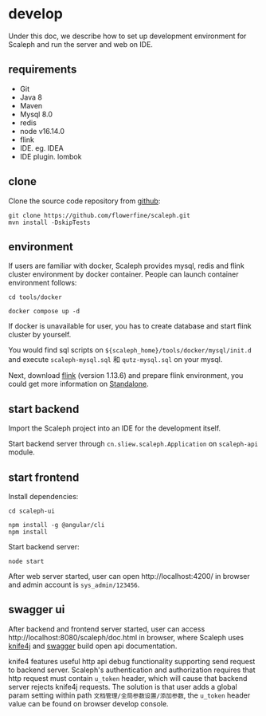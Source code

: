 # develop

Under this doc, we describe how to set up development environment for Scaleph and run the server and web on IDE.

## requirements

- Git
- Java 8
- Maven
- Mysql 8.0
- redis
- node v16.14.0
- flink
- IDE. eg. IDEA
- IDE plugin. lombok

## clone

Clone the source code repository from [github](https://github.com/flowerfine/scaleph):

```shell
git clone https://github.com/flowerfine/scaleph.git
mvn install -DskipTests
```

## environment

If users are familiar with docker, Scaleph provides mysql, redis and flink cluster environment by docker container. People can launch container environment follows:

```shell
cd tools/docker

docker compose up -d
```

If docker is unavailable for user, you has to create database and start flink cluster by yourself.

You would find sql scripts on `${scaleph_home}/tools/docker/mysql/init.d` and execute `scaleph-mysql.sql` 和 `qutz-mysql.sql` on your mysql.

Next, download [flink](https://flink.apache.org/downloads.html#apache-flink-1136) (version 1.13.6) and prepare flink environment, you could get more information on [Standalone](https://nightlies.apache.org/flink/flink-docs-release-1.13/docs/deployment/resource-providers/standalone/overview/#standalone).

## start backend

Import the Scaleph project into an IDE for the development itself.

Start backend server through `cn.sliew.scaleph.Application` on `scaleph-api` module.

## start frontend

Install dependencies:

```shell
cd scaleph-ui

npm install -g @angular/cli
npm install
```

Start backend server:

```shell
node start
```

After web server started, user can open http://localhost:4200/ in browser and admin account is `sys_admin/123456`.

## swagger ui

After backend and frontend server started, user can access http://localhost:8080/scaleph/doc.html in browser, where Scaleph uses [knife4j](https://doc.xiaominfo.com/knife4j/documentation/) and [swagger](https://swagger.io/) build open api documentation.

knife4 features useful http api debug functionality supporting send request to backend server. Scaleph's authentication and authorization requires that http request must contain `u_token` header, which will cause that backend server rejects knife4j requests. The solution is that user adds a global param setting within path `文档管理/全局参数设置/添加参数`, the `u_token` header value can be found on browser develop console.